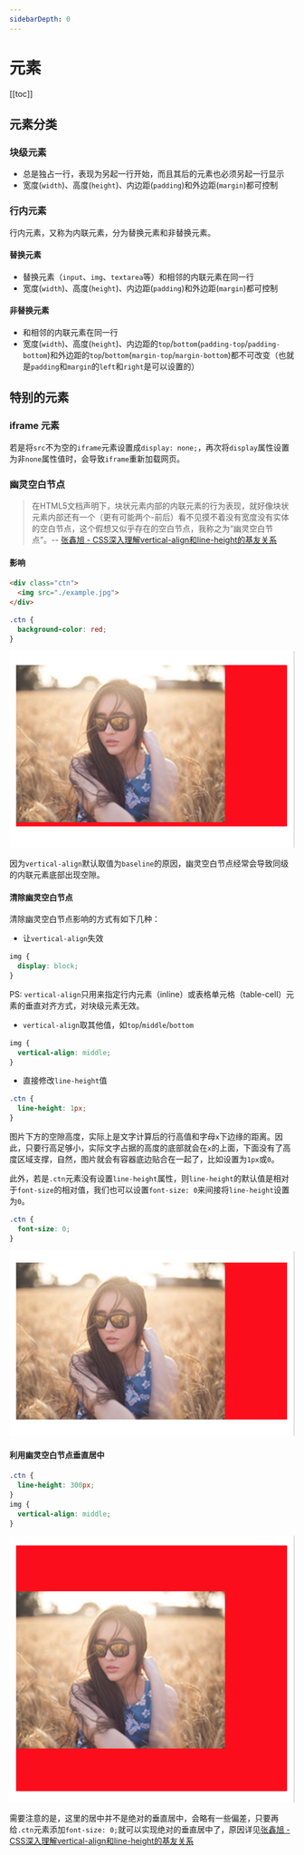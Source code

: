 ```yaml
---
sidebarDepth: 0
---
```


# 元素

[[toc]]

## 元素分类

### 块级元素

- 总是独占一行，表现为另起一行开始，而且其后的元素也必须另起一行显示
- 宽度(`width`)、高度(`height`)、内边距(`padding`)和外边距(`margin`)都可控制

### 行内元素

行内元素，又称为内联元素，分为替换元素和非替换元素。

#### 替换元素

- 替换元素（`input`、`img`、`textarea`等）和相邻的内联元素在同一行
- 宽度(`width`)、高度(`height`)、内边距(`padding`)和外边距(`margin`)都可控制

#### 非替换元素

- 和相邻的内联元素在同一行
- 宽度(`width`)、高度(`height`)、内边距的`top`/`bottom`(`padding-top`/`padding-bottom`)和外边距的`top`/`bottom`(`margin-top`/`margin-bottom`)都不可改变（也就是`padding`和`margin`的`left`和`right`是可以设置的）

## 特别的元素

### iframe 元素

若是将`src`不为空的`iframe`元素设置成`display: none;`，再次将`display`属性设置为非`none`属性值时，会导致`iframe`重新加载网页。

### 幽灵空白节点

> 在HTML5文档声明下，块状元素内部的内联元素的行为表现，就好像块状元素内部还有一个（更有可能两个-前后）看不见摸不着没有宽度没有实体的空白节点，这个假想又似乎存在的空白节点，我称之为“幽灵空白节点”。-- [张鑫旭 - CSS深入理解vertical-align和line-height的基友关系](https://www.zhangxinxu.com/wordpress/2015/08/css-deep-understand-vertical-align-and-line-height/)

#### 影响

```html
<div class="ctn">
  <img src="./example.jpg">
</div>
```

```css
.ctn {
  background-color: red;
}
```

![幽灵空白节点导致图片下方产生空隙](./img/ghost-element.png)

因为`vertical-align`默认取值为`baseline`的原因，幽灵空白节点经常会导致同级的内联元素底部出现空隙。

#### 清除幽灵空白节点

清除幽灵空白节点影响的方式有如下几种：

- 让`vertical-align`失效

```css
img {
  display: block;
}
```

PS: `vertical-align`只用来指定行内元素（inline）或表格单元格（table-cell）元素的垂直对齐方式，对块级元素无效。

- `vertical-align`取其他值，如`top`/`middle`/`bottom`

```css
img {
  vertical-align: middle;
}
```

- 直接修改`line-height`值

```css
.ctn {
  line-height: 1px;
}
```

图片下方的空隙高度，实际上是文字计算后的行高值和字母`x`下边缘的距离。因此，只要行高足够小，实际文字占据的高度的底部就会在`x`的上面，下面没有了高度区域支撑，自然，图片就会有容器底边贴合在一起了，比如设置为`1px`或`0`。

此外，若是`.ctn`元素没有设置`line-height`属性，则`line-height`的默认值是相对于`font-size`的相对值，我们也可以设置`font-size: 0`来间接将`line-height`设置为`0`。

```css
.ctn {
  font-size: 0;
}
```

![清除幽灵节点产生的空隙](./img/ghost-element-clear.png)

#### 利用幽灵空白节点垂直居中

```css
.ctn {
  line-height: 300px;
}
img {
  vertical-align: middle;
}
```

![垂直居中](./img/ghost-element-vertical-center.png)

需要注意的是，这里的居中并不是绝对的垂直居中，会略有一些偏差，只要再给`.ctn`元素添加`font-size: 0;`就可以实现绝对的垂直居中了，原因详见[张鑫旭 - CSS深入理解vertical-align和line-height的基友关系](https://www.zhangxinxu.com/wordpress/2015/08/css-deep-understand-vertical-align-and-line-height/)
